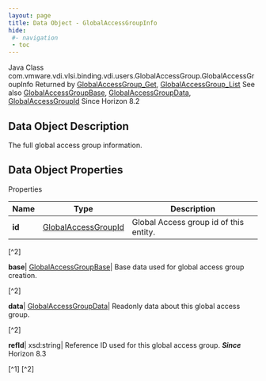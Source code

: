 ```yaml
---
layout: page
title: Data Object - GlobalAccessGroupInfo
hide:
 #- navigation
 - toc
---
```






Java Class
    com.vmware.vdi.vlsi.binding.vdi.users.GlobalAccessGroup.GlobalAccessGroupInfo
Returned by
     [GlobalAccessGroup_Get](vdi.users.GlobalAccessGroup.md#get), [GlobalAccessGroup_List](vdi.users.GlobalAccessGroup.md#list)
See also
     [GlobalAccessGroupBase](vdi.users.GlobalAccessGroup.GlobalAccessGroupBase.md), [GlobalAccessGroupData](vdi.users.GlobalAccessGroup.GlobalAccessGroupData.md), [GlobalAccessGroupId](vdi.entity.GlobalAccessGroupId.md)
Since 
    Horizon 8.2

## Data Object Description 

The full global access group information. 

## Data Object Properties

Properties

Name |  Type |  Description   
---|---|---  
**id**| [GlobalAccessGroupId](vdi.entity.GlobalAccessGroupId.md)|  Global Access group id of this entity.   


[^2]

  
**base**| [GlobalAccessGroupBase](vdi.users.GlobalAccessGroup.GlobalAccessGroupBase.md)|  Base data used for global access group creation.   


[^2]

  
**data**| [GlobalAccessGroupData](vdi.users.GlobalAccessGroup.GlobalAccessGroupData.md)|  Readonly data about this global access group.   


[^2]

  
**refId**|  xsd:string|  Reference ID used for this global access group.  **_Since_** Horizon 8.3  


[^1]
[^2]

  
  

  

